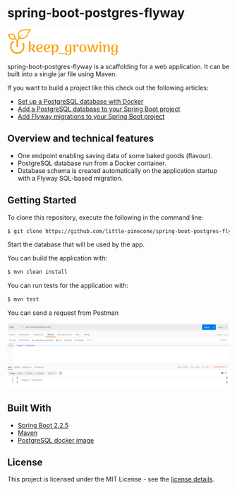# spring-boot-postgres-flyway

[![keep growing logo](readme-images/logo_250x60.png)](https://keepgrowing.in)

spring-boot-postgres-flyway is a scaffolding for a web application.
It can be built into a single jar file using Maven.

If you want to build a project like this check out the following articles:
* [Set up a PostgreSQL database with Docker](https://keepgrowing.in/tools/set-up-a-postgresql-database-with-docker/)
* [Add a PostgreSQL database to your Spring Boot project](https://keepgrowing.in/java/springboot/add-a-postgresql-database-to-your-spring-boot-project/)
* [Add Flyway migrations to your Spring Boot project](https://keepgrowing.in/java/springboot/add-flyway-migrations-to-your-spring-boot-project/)

## Overview and technical features

* One endpoint enabling saving data of some baked goods (flavour).
* PostgreSQL database run from a Docker container.
* Database schema is created automatically on the application startup with a Flyway SQL-based migration.

## Getting Started

To clone this repository, execute the following in the command line:
```bash
$ git clone https://github.com/little-pinecone/spring-boot-postgres-flyway.git
```
Start the database that will be used by the app.

You can build the application with:
```bash
$ mvn clean install
```

You can run tests for the application with:
```bash
$ mvn test
```

You can send a request from Postman

![add-cookie-postman-screenshot](readme-images/add-cookie-postman-screenshot.png)

## Built With

* [Spring Boot 2.2.5](https://start.spring.io/)
* [Maven](https://maven.apache.org/)
* [PostgreSQL docker image](https://hub.docker.com/_/postgres)

## License

This project is licensed under the MIT License - see the [license details](https://opensource.org/licenses/MIT).
